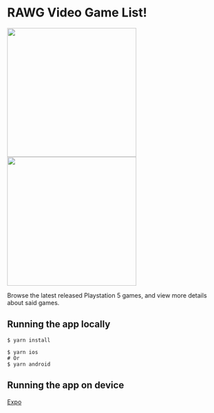 # RAWG Video Game List!

<img src="https://i.imgur.com/gulPIQ2.png" height="300" /><img src="https://i.imgur.com/BFnPF1j.png" height ="300" />

Browse the latest released Playstation 5 games, and view more details about said games.

## Running the app locally

```
$ yarn install

$ yarn ios
# Or
$ yarn android
```

## Running the app on device

[Expo](https://expo.dev/@sbycrosz/games-db?serviceType=classic&distribution=expo-go)
